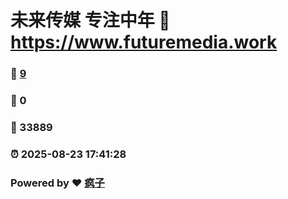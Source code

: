 # 未来传媒 专注中年 :link: https://www.futuremedia.work 
### :page_facing_up: [9](https://www.futuremedia.work/tag.html) 
### :speech_balloon: 0 
### :hibiscus: 33889 
### :alarm_clock: 2025-08-23 17:41:28 
### Powered by :heart: [疯子](https://github.com/granthuang999/Gmeek)
